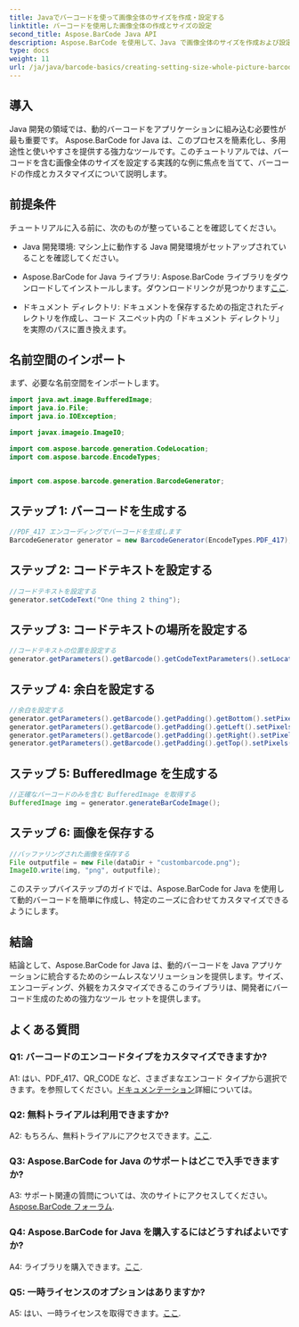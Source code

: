 ```yaml
---
title: Javaでバーコードを使って画像全体のサイズを作成・設定する
linktitle: バーコードを使用した画像全体の作成とサイズの設定
second_title: Aspose.BarCode Java API
description: Aspose.BarCode を使用して、Java で画像全体のサイズを作成および設定する方法を調べます。サイズ、エンコーディング、外観を簡単にカスタマイズできます。
type: docs
weight: 11
url: /ja/java/barcode-basics/creating-setting-size-whole-picture-barcode/
---
```

## 導入

Java 開発の領域では、動的バーコードをアプリケーションに組み込む必要性が最も重要です。 Aspose.BarCode for Java は、このプロセスを簡素化し、多用途性と使いやすさを提供する強力なツールです。このチュートリアルでは、バーコードを含む画像全体のサイズを設定する実践的な例に焦点を当てて、バーコードの作成とカスタマイズについて説明します。

## 前提条件

チュートリアルに入る前に、次のものが整っていることを確認してください。

- Java 開発環境: マシン上に動作する Java 開発環境がセットアップされていることを確認してください。

-  Aspose.BarCode for Java ライブラリ: Aspose.BarCode ライブラリをダウンロードしてインストールします。ダウンロードリンクが見つかります[ここ](https://releases.aspose.com/barcode/java/).

- ドキュメント ディレクトリ: ドキュメントを保存するための指定されたディレクトリを作成し、コード スニペット内の「ドキュメント ディレクトリ」を実際のパスに置き換えます。

## 名前空間のインポート

まず、必要な名前空間をインポートします。

```java
import java.awt.image.BufferedImage;
import java.io.File;
import java.io.IOException;

import javax.imageio.ImageIO;

import com.aspose.barcode.generation.CodeLocation;
import com.aspose.barcode.EncodeTypes;


import com.aspose.barcode.generation.BarcodeGenerator;
```

## ステップ 1: バーコードを生成する

```java
//PDF_417 エンコーディングでバーコードを生成します
BarcodeGenerator generator = new BarcodeGenerator(EncodeTypes.PDF_417);
```

## ステップ 2: コードテキストを設定する

```java
//コードテキストを設定する
generator.setCodeText("One thing 2 thing");
```

## ステップ 3: コードテキストの場所を設定する

```java
//コードテキストの位置を設定する
generator.getParameters().getBarcode().getCodeTextParameters().setLocation(CodeLocation.NONE);
```

## ステップ 4: 余白を設定する

```java
//余白を設定する
generator.getParameters().getBarcode().getPadding().getBottom().setPixels(0);
generator.getParameters().getBarcode().getPadding().getLeft().setPixels(0);
generator.getParameters().getBarcode().getPadding().getRight().setPixels(0);
generator.getParameters().getBarcode().getPadding().getTop().setPixels(0);
```

## ステップ 5: BufferedImage を生成する

```java
//正確なバーコードのみを含む BufferedImage を取得する
BufferedImage img = generator.generateBarCodeImage();
```

## ステップ 6: 画像を保存する

```java
//バッファリングされた画像を保存する
File outputfile = new File(dataDir + "custombarcode.png");
ImageIO.write(img, "png", outputfile);
```

このステップバイステップのガイドでは、Aspose.BarCode for Java を使用して動的バーコードを簡単に作成し、特定のニーズに合わせてカスタマイズできるようにします。

## 結論

結論として、Aspose.BarCode for Java は、動的バーコードを Java アプリケーションに統合するためのシームレスなソリューションを提供します。サイズ、エンコーディング、外観をカスタマイズできるこのライブラリは、開発者にバーコード生成のための強力なツール セットを提供します。

## よくある質問

### Q1: バーコードのエンコードタイプをカスタマイズできますか?

 A1: はい、PDF_417、QR_CODE など、さまざまなエンコード タイプから選択できます。を参照してください。[ドキュメンテーション](https://reference.aspose.com/barcode/java/)詳細については。

### Q2: 無料トライアルは利用できますか?

 A2: もちろん、無料トライアルにアクセスできます。[ここ](https://releases.aspose.com/).

### Q3: Aspose.BarCode for Java のサポートはどこで入手できますか?

 A3: サポート関連の質問については、次のサイトにアクセスしてください。[Aspose.BarCode フォーラム](https://forum.aspose.com/c/barcode/13).

### Q4: Aspose.BarCode for Java を購入するにはどうすればよいですか?

 A4: ライブラリを購入できます。[ここ](https://purchase.aspose.com/buy).

### Q5: 一時ライセンスのオプションはありますか?

 A5: はい、一時ライセンスを取得できます。[ここ](https://purchase.aspose.com/temporary-license/).